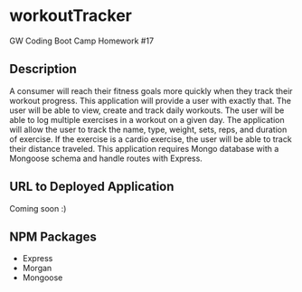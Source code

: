 # workoutTracker
GW Coding Boot Camp Homework #17 

## Description
A consumer will reach their fitness goals more quickly when they track their workout progress. This application will provide a user with exactly that. The user will be able to view, create and track daily workouts. The user will be able to log multiple exercises in a workout on a given day. The application will allow the user to track the name, type, weight, sets, reps, and duration of exercise. If the exercise is a cardio exercise, the user will be able to track their distance traveled. This application requires Mongo database with a Mongoose schema and handle routes with Express.


## URL to Deployed Application
Coming soon :) 


## NPM Packages
* Express
* Morgan
* Mongoose
